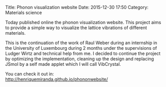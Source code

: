 Title: Phonon visualization website
Date: 2015-12-30 17:50
Category: Materials science

Today published online the phonon visualization website.
This project aims to provide a simple way to visualize the lattice vibrations of different materials.

This is the continuation of the work of Raul Weber during an internship in the University of Luxembourg during 2 months under the supervisions of Ludger Wirtz and technical help from me. I decided to continue the project by optimizing the implementation, cleaning up the design and replacing JSmol by a self made applet which I will call VibCrystal.

You can check it out in:  
<http://henriquemiranda.github.io/phononwebsite/>

